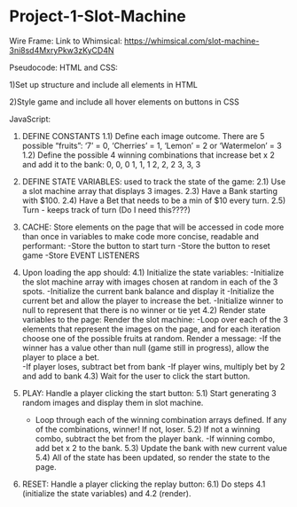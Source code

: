 # Project-1-Slot-Machine

Wire Frame: 
Link to Whimsical: https://whimsical.com/slot-machine-3ni8sd4MxryPkw3zKyCD4N 

Pseudocode:
HTML and CSS:

1)Set up structure and include all elements in HTML

2)Style game and include all hover elements on buttons in CSS

JavaScript:

1) DEFINE CONSTANTS
  1.1) Define each image outcome. There are 5 possible “fruits”: ‘7’ = 0, ‘Cherries’ = 1, ‘Lemon’ = 2 or ‘Watermelon’ = 3
  1.2) Define the possible 4 winning combinations that increase bet x 2 and add it to the bank:
0, 0, 0
1, 1, 1
2, 2, 2
3, 3, 3

2) DEFINE STATE VARIABLES: used to track the state of the game:
  2.1) Use a slot machine array that displays 3 images.
  2.3) Have a Bank starting with $100. 
  2.4) Have a Bet that needs to be a min of $10 every turn.
  2.5) Turn - keeps track of turn (Do I need this????)
	

3) CACHE: Store elements on the page that will be accessed in code more than once in variables to make code more concise, readable and performant:
  -Store the button to start turn
  -Store the button to reset game
  -Store EVENT LISTENERS


4) Upon loading the app should:
  4.1) Initialize the state variables:
    	-Initialize the slot machine array with images chosen at random in each of the 3 spots.
    	-Initialize the current bank balance and display it
	    -Initialize the current bet and allow the player to increase the bet.
            -Initialize winner to null to represent that there is no winner or tie yet
  4.2) Render state variables to the page:
Render the slot machine: 
-Loop over each of the 3 elements that represent the images on the page, and for each iteration choose one of the possible fruits at random.
Render a message:
  -If the winner has a value other than null (game still in progress), allow the player to place a bet.     
  -If player loses, subtract bet from bank
  -If player wins, multiply bet by 2 and add to bank
  4.3) Wait for the user to click the start button.


5) PLAY: Handle a player clicking the start button:
  5.1) Start generating 3 random images and display them in slot machine.
    - Loop through each of the winning combination arrays defined. If any of the combinations, winner! If not, loser.
  5.2) If not a winning combo, subtract the bet from the player bank.
	  -If winning combo, add bet x 2 to the bank.
  5.3) Update the bank with new current value
  5.4) All of the state has been updated, so render the state to the page.
		

6) RESET: Handle a player clicking the replay button:
  6.1) Do steps 4.1 (initialize the state variables) and 4.2 (render).
